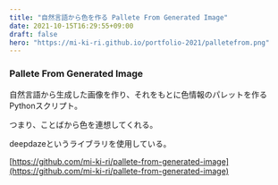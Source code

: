 ```yaml
---
title: "自然言語から色を作る Pallete From Generated Image"
date: 2021-10-15T16:29:55+09:00
draft: false
hero: "https://mi-ki-ri.github.io/portfolio-2021/palletefrom.png"
---
```


### Pallete From Generated Image

自然言語から生成した画像を作り、それをもとに色情報のパレットを作るPythonスクリプト。

つまり、ことばから色を連想してくれる。

deepdazeというライブラリを使用している。

[https://github.com/mi-ki-ri/pallete-from-generated-image](https://github.com/mi-ki-ri/pallete-from-generated-image)
